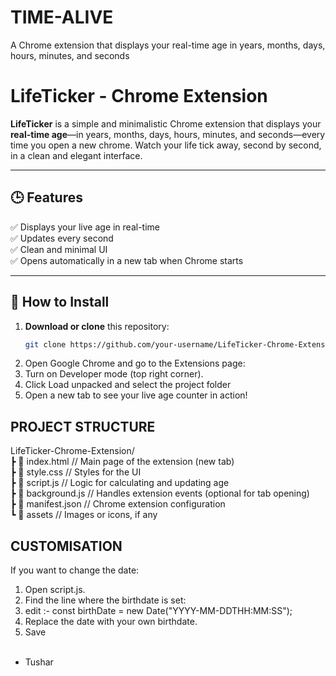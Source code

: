 # TIME-ALIVE
A Chrome extension that displays your real-time age in years, months, days, hours, minutes, and seconds 

# LifeTicker - Chrome Extension

**LifeTicker** is a simple and minimalistic Chrome extension that displays your **real-time age**—in years, months, days, hours, minutes, and seconds—every time you open a new chrome. Watch your life tick away, second by second, in a clean and elegant interface.

---

## 🕒 Features

✅ Displays your live age in real-time  
✅ Updates every second  
✅ Clean and minimal UI  
✅ Opens automatically in a new tab when Chrome starts  

---

## 🚀 How to Install

1. **Download or clone** this repository:
   ```bash
   git clone https://github.com/your-username/LifeTicker-Chrome-Extension.git
2. Open Google Chrome and go to the Extensions page:
3. Turn on Developer mode (top right corner).
4. Click Load unpacked and select the project folder
5. Open a new tab to see your live age counter in action!


<h2> PROJECT STRUCTURE </h2>
LifeTicker-Chrome-Extension/<br>
 ┣ 📄 index.html          // Main page of the extension (new tab)<br>
 ┣ 📄 style.css           // Styles for the UI<br>
 ┣ 📄 script.js           // Logic for calculating and updating age<br>
 ┣ 📄 background.js       // Handles extension events (optional for tab opening)<br>
 ┣ 📄 manifest.json       // Chrome extension configuration<br>
 ┗ 📁 assets              // Images or icons, if any<br>

<h2> CUSTOMISATION </h2>
If you want to change the date:

1. Open script.js.
2. Find the line where the birthdate is set:
3. edit :- const birthDate = new Date("YYYY-MM-DDTHH:MM:SS");
4. Replace the date with your own birthdate.
5. Save
<br><br>

- Tushar
